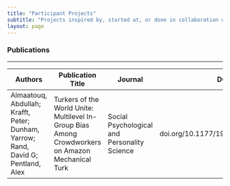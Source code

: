 ```yaml
---
title: "Participant Projects"
subtitle: "Projects inspired by, started at, or done in collaboration with SICSS"
layout: page
---
```


### Publications

---

| Authors | Publication Title | Journal | DOI | SICSS Affiliation |
| ------- | ----------------- | ------- | --- | ----------------- | 
| Almaatouq, Abdullah; Krafft, Peter; Dunham, Yarrow; Rand, David G; Pentland, Alex | Turkers of the World Unite: Multilevel In-Group Bias Among Crowdworkers on Amazon Mechanical Turk | Social Psychological and Personality Science | doi.org/10.1177/1948550619837002 | Princeton 2017 |